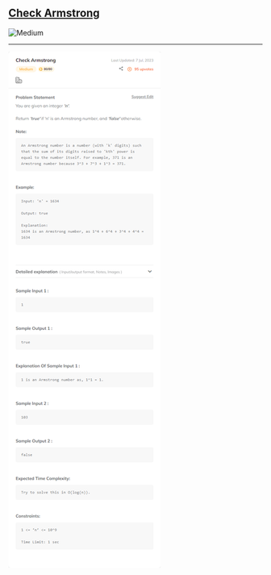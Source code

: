 <h2><a href="https://www.codingninjas.com/studio/problems/check-armstrong_589?utm_source=striver&utm_medium=website&utm_campaign=a_zcoursetuf">Check Armstrong</a></h2><img src="https://img.shields.io/badge/Medium-FECC00" alt="Medium" /><hr>

![](./Check%20Armstrong%20-%20Coding%20Ninjas%20.png)
